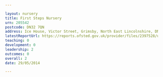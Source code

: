 ```yaml
---

layout: nursery
title: First Steps Nursery
urn: 205542
postcode: DN32 7QN
address: Ice House, Victor Street, Grimsby, North East Lincolnshire, DN32 7QN
latestReportUrl: https://reports.ofsted.gov.uk/provider/files/2397528/urn/205542.pdf
teaching: 0
development: 0
leadership: 2
outcomes: 0
overall: 2
date: 29/05/2014

---
```

